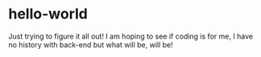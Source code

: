 # hello-world
<n>Just trying to figure it all out! </n>
I am hoping to see if coding is for me, I have no history with back-end but what will be, will be!
